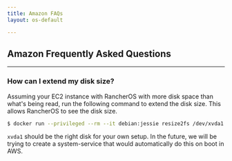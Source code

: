```yaml
---
title: Amazon FAQs
layout: os-default

---
```


## Amazon Frequently Asked Questions
---

### How can I extend my disk size?

Assuming your EC2 instance with RancherOS with more disk space than what's being read, run the following command to extend the disk size. This allows RancherOS to see the disk size.

```bash
$ docker run --privileged --rm --it debian:jessie resize2fs /dev/xvda1
```

`xvda1` should be the right disk for your own setup. In the future, we will be trying to create a system-service that would automatically do this on boot in AWS.
